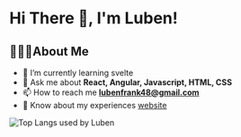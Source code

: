 # Hi There 👋, I'm Luben!

## 🙋🏽‍♂️About Me

- 🌱 I’m currently learning svelte
- 💬 Ask me about **React, Angular, Javascript, HTML, CSS**
- 📫 How to reach me **lubenfrank48@gmail.com**
- 📄 Know about my experiences [website]([https://drive.google.com/file/d/171bSjj3EQFHmXF9aTRBwE9gOyD1c1QqO/view?usp=sharing](https://luben-gonsalves.netlify.app/))

 ![Top Langs used by Luben](https://github-readme-stats.vercel.app/api/top-langs/?username=luben-gonsalves&theme=onedark)
